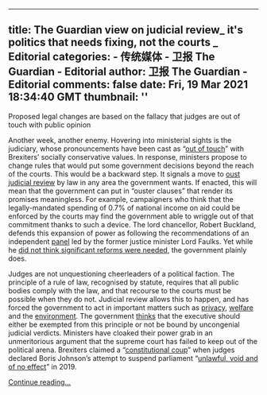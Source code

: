 
---
title: The Guardian view on judicial review_ it's politics that needs fixing, not the courts _ Editorial
categories: 
    - 传统媒体
    - 卫报 The Guardian - Editorial
author: 卫报 The Guardian - Editorial
comments: false
date: Fri, 19 Mar 2021 18:34:40 GMT
thumbnail: ''
---

<div>   
<p>Proposed legal changes are based on the fallacy that judges are out of touch with public opinion</p><p>Another week, another enemy. Hovering into ministerial sights is the judiciary, whose pronouncements have been cast as “<a href="https://www.dailymail.co.uk/news/article-3903436/Enemies-people-Fury-touch-judges-defied-17-4m-Brexit-voters-trigger-constitutional-crisis.html" title>out of touch</a>” with Brexiters’ socially conservative values. In response, ministers propose to change rules that would put some government decisions beyond the reach of the courts. This would be a backward step. It signals a move to <a href="https://twitter.com/LordCFalconer/status/1372683670763491335" title>oust judicial review</a> by law in any area the government wants. If enacted, this will mean that the government can put in “ouster clauses” that render its promises meaningless. For example, campaigners who think that the legally-mandated spending of 0.7% of national income on aid could be enforced by the courts may find the government able to wriggle out of that commitment thanks to such a device. The lord chancellor, Robert Buckland, defends this expansion of power as following the recommendations of an independent <a href="https://www.gov.uk/government/groups/independent-review-of-administrative-law" title>panel</a> led by the former justice minister Lord Faulks. Yet while he <a href="https://www.theguardian.com/law/2021/mar/19/uk-government-accused-distorting-findings-judicial-review-inquiry" title>did not think significant reforms were needed</a>, the government plainly does.</p><p>Judges are not unquestioning cheerleaders of a political faction. The principle of a rule of law, recognised by statute, requires that all public bodies comply with the law, and that recourse to the courts must be possible when they do not. Judicial review allows this to happen, and has forced the government to act in important matters such as <a href="https://ukhumanrightsblog.com/2019/12/19/10-cases-that-defined-2019/" title>privacy</a>, <a href="https://publiclawproject.org.uk/latest/supreme-court-bedroom-tax-win-for-human-rights-and-access-to-justice/" title>welfare</a> and the <a href="https://www.ft.com/content/7c93b653-50fa-4329-9ba2-cc3342dbe36f" title>environment</a>. The government <a href="https://www.ft.com/content/7f7fe5eb-e8a7-4046-804d-e0c6b33c83bc" title>thinks</a> that the executive should either be exempted from this principle or not be bound by uncongenial judicial verdicts. Ministers have cloaked their power grab in an unmeritorious argument that the supreme court has failed to keep out of the political arena. Brexiters claimed a “<a href="https://www.thetimes.co.uk/article/pm-flies-back-to-chaos-over-supreme-court-ruling-nps0c5g97" title>constitutional coup</a>” when judges declared Boris Johnson’s attempt to suspend parliament “<a href="https://www.theguardian.com/commentisfree/2019/sep/24/the-guardian-view-on-boris-johnson-guilty-but-he-wont-go" title>unlawful, void and of no effect</a>” in 2019.</p> <a href="https://www.theguardian.com/commentisfree/2021/mar/19/the-guardian-view-on-judicial-review-its-politics-that-needs-fixing-not-the-courts">Continue reading...</a>  
</div>
            
